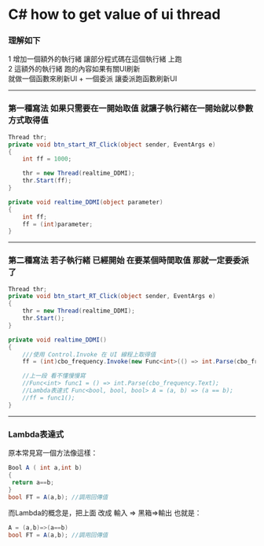 
# C#   how to get value of ui thread
### 理解如下    
1 增加一個額外的執行緒   讓部分程式碼在這個執行緒 上跑  
2 這額外的執行緒   跑的內容如果有關UI刷新  
就做一個函數來刷新UI   +  一個委派    讓委派跑函數刷新UI 

---
### 第一種寫法 如果只需要在一開始取值 就讓子執行緒在一開始就以參數方式取得值
```csharp
Thread thr;
private void btn_start_RT_Click(object sender, EventArgs e)
{
    int ff = 1000;

    thr = new Thread(realtime_DDMI);
    thr.Start(ff);
}

private void realtime_DDMI(object parameter)
{
    int ff;
    ff = (int)parameter;
}  
```

---
### 第二種寫法 若子執行緒 已經開始  在要某個時間取值  那就一定要委派了

```csharp
Thread thr;
private void btn_start_RT_Click(object sender, EventArgs e)
{
    thr = new Thread(realtime_DDMI);
    thr.Start();
}

private void realtime_DDMI()
{
    ///使用 Control.Invoke 在 UI 線程上取得值
    ff = (int)cbo_frequency.Invoke(new Func<int>(() => int.Parse(cbo_frequency.Text)));//連Func的名字都懶得取了

    //上一段 看不懂慢慢寫
    //Func<int> func1 = () => int.Parse(cbo_frequency.Text); 
    //Lambda表達式 Func<bool, bool, bool> A = (a, b) => (a == b);
    //ff = func1();
}
```
---
### Lambda表達式  

原本常見寫一個方法像這樣：
```csharp
Bool A ( int a,int b)
{
 return a==b;
}
bool FT = A(a,b); //調用回傳值
```
而Lambda的概念是，把上面 改成 輸入 => 黑箱=>輸出
也就是：
```csharp
A = (a,b)=>(a==b)
bool FT = A(a,b); //調用回傳值
```